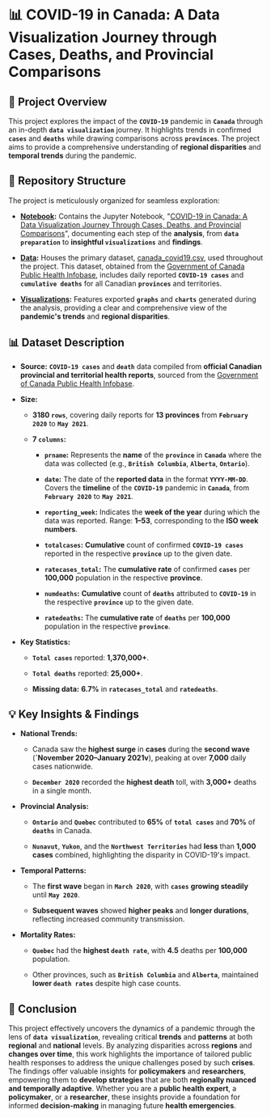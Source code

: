 # 📊 COVID-19 in Canada: A Data Visualization Journey through Cases, Deaths, and Provincial Comparisons

## 📌 Project Overview

This project explores the impact of the **`COVID-19`** pandemic in **`Canada`** through an in-depth **`data visualization`** journey. It highlights trends in confirmed **`cases`** and **`deaths`** while drawing comparisons across **`provinces`**. The project aims to provide a comprehensive understanding of **regional disparities** and **temporal trends** during the pandemic.

## 📂 Repository Structure

The project is meticulously organized for seamless exploration:

+ **[Notebook](https://github.com/Waliid18/Walid-Lahlali-Data-Science-Portfolio/tree/main/Data-Science-Projects/01%20-%20Data-Visualization-Projects/01%20-%20COVID-19%20in%20Canada%20A%20Data%20Visualization%20Journey%20Through%20Cases%20Deaths%20and%20Provincial%20Comparisons/01%20-%20Notebooks):** Contains the Jupyter Notebook, "[COVID-19 in Canada: A Data Visualization Journey Through Cases, Deaths, and Provincial Comparisons](https://github.com/Waliid18/Walid-Lahlali-Data-Science-Portfolio/blob/main/Data-Science-Projects/01%20-%20Data-Visualization-Projects/01%20-%20COVID-19%20in%20Canada%20A%20Data%20Visualization%20Journey%20Through%20Cases%20Deaths%20and%20Provincial%20Comparisons/01%20-%20Notebooks/COVID-19%20in%20Canada%20A%20Data%20Visualization%20Journey%20Through%20Cases%20Deaths%20and%20Provincial%20Comparisons.ipynb)", documenting each step of the **analysis**, from **`data preparation`** to **insightful `visualizations`** and **findings**.
  
+ **[Data](https://github.com/Waliid18/Walid-Lahlali-Data-Science-Portfolio/tree/main/Data-Science-Projects/01%20-%20Data-Visualization-Projects/01%20-%20COVID-19%20in%20Canada%20A%20Data%20Visualization%20Journey%20Through%20Cases%20Deaths%20and%20Provincial%20Comparisons/02%20-%20Data):** Houses the primary dataset, [canada_covid19.csv](https://github.com/Waliid18/Walid-Lahlali-Data-Science-Portfolio/blob/main/Data-Science-Projects/01%20-%20Data-Visualization-Projects/01%20-%20COVID-19%20in%20Canada%20A%20Data%20Visualization%20Journey%20Through%20Cases%20Deaths%20and%20Provincial%20Comparisons/02%20-%20Data/canada_covid19.csv), used throughout the project. This dataset, obtained from the [Government of Canada Public Health Infobase](https://open.canada.ca/data/en/dataset/261c32ab-4cfd-4f81-9dea-7b64065690dc), includes daily reported **`COVID-19 cases`** and **`cumulative deaths`** for all Canadian **`provinces`** and territories.
  
+ **[Visualizations](https://github.com/Waliid18/Walid-Lahlali-Data-Science-Portfolio/tree/main/Data-Science-Projects/01%20-%20Data-Visualization-Projects/01%20-%20COVID-19%20in%20Canada%20A%20Data%20Visualization%20Journey%20Through%20Cases%20Deaths%20and%20Provincial%20Comparisons/03%20-%20Visualizations):** Features exported **`graphs`** and **`charts`** generated during the analysis, providing a clear and comprehensive view of the **pandemic's trends** and **regional disparities**.

## 📊 Dataset Description

+ **Source:** **`COVID-19 cases`** and **`death`** data compiled from **official Canadian provincial and territorial health reports**, sourced from the [Government of Canada Public Health Infobase](https://open.canada.ca/data/en/dataset/261c32ab-4cfd-4f81-9dea-7b64065690dc).
  
+ **Size:**
  
  + **3180 `rows`**, covering daily reports for **13 provinces** from **`February 2020`** to **`May 2021`**.
    
  + **7 `columns`:**
    
    + **`prname`:** Represents the **name** of the **`province`** in **`Canada`** where the data was collected (e.g., **`British Columbia`**, **`Alberta`**, **`Ontario`**).
      
    + **`date`:** The date of the **reported data** in the format **`YYYY-MM-DD`**. Covers the **timeline** of the **`COVID-19`** pandemic in **`Canada`**, from **`February 2020`** to **`May 2021`**.
      
    + **`reporting_week`:** Indicates the **week of the year** during which the data was reported. Range: **1–53**, corresponding to the **ISO week numbers**.
      
    + **`totalcases`:** **Cumulative** count of confirmed **`COVID-19 cases`** reported in the respective **`province`** up to the given date.
      
    + **`ratecases_total`:** The **cumulative rate** of confirmed **`cases`** per **100,000** population in the respective **province**.
      
    + **`numdeaths`:** **Cumulative** count of **`deaths`** attributed to **`COVID-19`** in the respective **`province`** up to the given date.
      
    + **`ratedeaths`:** The **cumulative rate** of **`deaths`** per **100,000** population in the respective **`province`**.
    
+ **Key Statistics:**
  
  + **`Total cases`** reported: **1,370,000+**.
    
  + **`Total deaths`** reported: **25,000+**.
    
  + **Missing data:** **6.7%** in **`ratecases_total`** and **`ratedeaths`**.

## 💡 Key Insights & Findings

+ **National Trends:**

  + Canada saw the **highest surge** in **cases** during the **second wave** (**`November 2020–January 2021v**), peaking at over **7,000** daily cases nationwide.
    
  + **`December 2020`** recorded the **highest death** toll, with **3,000+** deaths in a single month.
    
+ **Provincial Analysis:**

  + **`Ontario`** and **`Quebec`** contributed to **65%** of **`total cases`** and **70%** of **`deaths`** in Canada.
    
  + **`Nunavut`**, **`Yukon`**, and the **`Northwest Territories`** had **less** than **1,000 cases** combined, highlighting the disparity in COVID-19's impact.
    
+ **Temporal Patterns:**

  + The **first wave** began in **`March 2020`**, with **`cases`** **growing steadily** until **`May 2020`**.
    
  + **Subsequent waves** showed **higher peaks** and **longer durations**, reflecting increased community transmission.

+ **Mortality Rates:**

  + **`Quebec`** had the **highest `death rate`**, with **4.5** deaths per **100,000** population.
    
  + Other provinces, such as **`British Columbia`** and **`Alberta`**, maintained **lower `death rates`** despite high case counts.

## 🔑 Conclusion

This project effectively uncovers the dynamics of a pandemic through the lens of **`data visualization`**, revealing critical **trends** and **patterns** at both **regional** and **national** levels. By analyzing disparities across **regions** and **changes over time**, this work highlights the importance of tailored public health responses to address the unique challenges posed by such **crises**. The findings offer valuable insights for **policymakers** and **researchers**, empowering them to **develop strategies** that are both **regionally nuanced and temporally adaptive**. Whether you are a **public health expert**, a **policymaker**, or a **researcher**, these insights provide a foundation for informed **decision-making** in managing future **health emergencies**.

